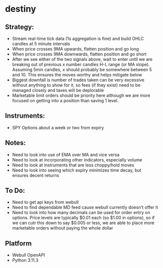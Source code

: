 # destiny

## Strategy:
* Stream real-time tick data (1s aggregation is fine) and build OHLC candles at 5 minute intervals
* When price crosses 9MA upwards, flatten position and go long
* When price crosses 9MA downwards, flatten position and go short
* After we see either of the two signals above, wait to enter until we are breaking out of previous x number candles H-L range (or MA slope). Assuming 5min candles, x should probably be somewhere between 5 and 10. This ensures the moves worthy and helps mitigate below
* Biggest downfall is number of trades taken can be very excessive without anything to show for it, so fees (if they exist) need to be managed closely and taxes will be deplorable
* Marketable limit orders should be priority here although we are more focused on getting into a position than saving 1 level.
## Instruments:
* SPY Options about a week or two from expiry
## Notes:
* Need to look into use of EMA over MA and vice versa
* Need to look at incorporating other indicators, especially volume
* Need to look at instruments that are less choppy/hold moves
* Need to look into seeing which expiry minimizes time decay, but ensures decent returns
## To Do:
* Need to get api keys from webull
* Need to find dependable MD feed cause webull currently doesn't offer it
* Need to look into how many decimals can be used for order entry on options. Price levels are typically $0.01 each (so $1.00 in options), so if we can cutr this down to say $0.005 or less, we are able to place more marketable orders without paying the whole dollar
## Platform
* Webull OpenAPI
* Python 3.11.3
